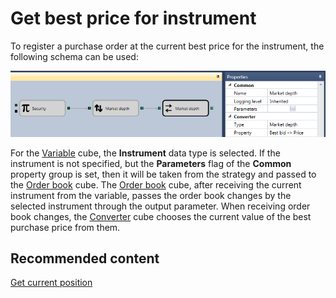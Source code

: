 # Get best price for instrument

To register a purchase order at the current best price for the instrument, the following schema can be used:

![Designer Get the best rates for the tool 00](../images/Designer_Get_best_quote_for_instrument_00.png)

For the [Variable](Designer_Variable.md) cube, the **Instrument** data type is selected. If the instrument is not specified, but the **Parameters** flag of the **Common** property group is set, then it will be taken from the strategy and passed to the [Order book](Designer_Depth.md) cube. The [Order book](Designer_Depth.md) cube, after receiving the current instrument from the variable, passes the order book changes by the selected instrument through the output parameter. When receiving order book changes, the [Converter](Designer_Converter.md) cube chooses the current value of the best purchase price from them.

## Recommended content

[Get current position](Designer_Determination_of_volume_position.md)

